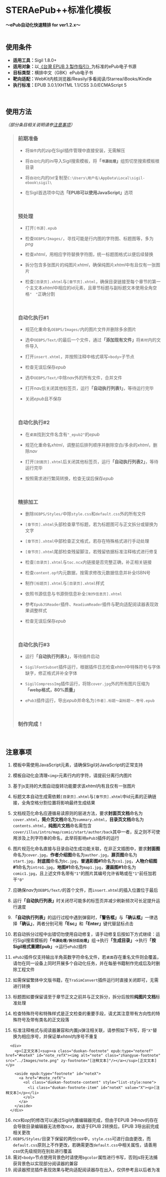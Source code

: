# STERAePub++标准化模板<br/>
<b>～ePub自动化快速精排 for ver1.2.x～</b>
<br/><br/>

## 使用条件
- <b>适用工具：</b>Sigil 1.8.0+
- <b>适用对象：</b>以[《台灣 EPUB 3 製作指引》](https://github.com/dpublishing/epub3guide)为标准的ePub电子书源
- <b>目标类型：</b>横排中文（GBK）ePub电子书
- <b>靶向适配：</b>WebKit内核浏览器/Reasily/多看阅读/Starrea/iBooks/Kindle
- <b>执行标准：</b>EPUB 3.0.1/XHTML 1.1/CSS 3.0/ECMAScript 5
<br/>

## 使用方法
*（部分条目相关说明请参[注意事项](#注意事项)）*

>### 前期准备
>- 将`插件`内的*zip*在Sigil插件管理中直接安装，无需解压
>
>- 将`自动化`内的*ini*导入Sigil搜索模板，将<b>「`书源处理`」</b>组剪切至搜索模板根目录
>- 将`自动化`内的*txt*复制至`C:\Users\用户名\AppData\Local\sigil-ebook\sigil\`
>- 在Sigil首选项中勾选<b>「EPUB可以使用JavaScript」</b>选项
><br/>
>
>### 预处理
>- 打开`[书源].epub`
>
>- 检查`OEBPS/Images/`，寻找可能是行内图的字符图、标题图等，多为*png*
>- 检查*xhtml*，用相应字符替换字符图，统一标题图格式以便后续替换
>- 拆分包含多张图片的纯图片*xhtml*，确保纯图片*xhtml*中有且仅有一张图片
>- 检查`[目录页].xhtml`与`[章节页].xhtml`，确保目录链接至每个章节的第一个主文本*xhtml*中相应的id元素，且章节标题与副标题文本使用全角空格`"　"`正确分割
><br/>
>
>### 自动化执行\#1
>- 规范化重命名`OEBPS/Images/`内的图片文件并删除多余图片
>
>- 选中`OEBPS/Text/`的最后一个文件，通过<b>「添加现有文件」</b>将`素材`内的文件导入
>- 打开`insert.xhtml`，并按照注释中格式填写`<body>`子节点
>- 检查无误后保存*epub*
>- 选中`OEBPS/Text/`中除*nav*外的所有文件，合并文件
>- 打开*nav*后关闭其他标签页，运行<b>「自动执行列表1」</b>，等待运行完毕
>- 关闭*epub*且不保存
><br/>
> 
>### 自动化执行#2
>- 在`桌面`找到文件名含有`"_epub2"`的*epub*
>
>- 规范化重命名*xhtml*，调整前后排列顺序并删除空白/多余的*xhtml*，删除*nav*
>- 打开`[封面页].xhtml`后关闭其他标签页，运行<b>「自动执行列表2」</b>，等待运行完毕
>- 按照需求进行繁简转换，检查无误后保存*epub*
><br/>
>
>### 精排加工
>- 删除`OEBPS/Styles/`中除`style.css`和`default.css`外的所有文件
>
>- `[章节页].xhtml`头部检查章节标题，若为标题图可与正文拆分或替换为文字
>- `[章节页].xhtml`中部检查正文格式，若存在特殊格式进行手动处理
>- `[章节页].xhtml`尾部检查残留脚注，若残留依据标准注释格式进行修复
>- 检查`[目录页].xhtml`与`toc.ncx`内链接是否完整正确，补正相关链接
>- 检查`content.opf`内元数据，按需求修改元数据信息并补全ISBN号
>- 制作`[标题页].xhtml`与`[目录页].xhtml`样式
>- 依照书源信息与书源侧信息补全`[制作信息页].xhtml`
>- 参考`EpubJSReader`插件、`ReadiumReader`插件与靶向适配阅读器表现效果调整样式
>- 检查无误后保存*epub*
><br/>
>
>### 自动化执行#3
>- 运行<b>「自动执行列表3」</b>，等待插件启动
>
>- `SigilFontSubset`插件运行，根据插件日志检查*xhtml*中特殊符号与字体缺字，修正格式并补全字体
>- `SigilCompressImg`插件运行，将除`cover.jpg`外的所有图片压缩为<b>「webp格式，80%质量」</b>
>-  `ePub3`插件运行，导出*epub*并命名为`[作者].标题～副标题～.卷号.epub`
><br/>
>
>### 制作完成！

<br/>

## 注意事项
1. 模板中需使用JavaScript元素，请确保Sigil对JavaScript的正常支持

2. 模板自动化会清理`<img>`元素行内的字符，请提前分离行内图片
3. 基于js支持的大图自动旋转功能要求该*xhtml*内有且仅有一张图片
4. 标题文本自动生成需依赖`[目录页].xhtml`与`[章节页].xhtml`中id元素的正确链接，全角空格分割位置将影响最终生成结果
5. 文档规范化命名应遵循易读原则的层进方法，要求<b>封面页文档</b>命名为`cover.xhtml`，<b>简介页文档</b>命名为`summary.xhtml`，<b>目录页文档</b>命名为`contents.xhtml`，<b>纯图片文档</b>命名需包含`cover/illus/intro/map/comic/start/author/back`其中一者，反之则不可使用涉及上列字符串的命名，此举将影响`ePub3`插件的运行
6. 图片规范化命名直接与目录自动生成功能关联，在非正文插图中，要求<b>封面图</b>命名为`cover.jpg`，<b>作者介绍图</b>命名为`author.jpg`，<b>扉页图</b>命名为`start.jpg`，<b>封底图</b>命名为`bc.jpg`，<b>普通彩图\#1</b>命名为`co1.jpg`，<b>人物介绍图\#1</b>命名为`intro1.jpg`，<b>地图\#1</b>命名为`map1.jpg`，<b>漫画图\#1</b>命名为`comic1.jpg`，且上述文件名带有`"1"`的图片其编号允许省略或在`"1"`前任加若干`"0"`
7. 应确保*nav*为`OEBPS/Text/`的首个文件，而`insert.xhtml`的插入位置位于最后
8. 运行<b>「自动执行列表」</b>时关闭尽可能多的标签页并减少刷新频次可长足提升运行速度
9. <b>「自动执行列表」</b>的运行过程中遇到弹窗时，<b>「警告框」</b>与<b>「确认框」</b>一律选择<b>「确认」</b>，两者分别可用<b>「Esc」</b>和<b>「Enter」</b>键代替鼠标点击
10. 若自动拆分过程中出错切勿使用自动修复，请手动修复后按如下方式继续：运行Sigil搜索模板的<b>「`书源处理/拆分后处理`」</b>组→执行<b>「生成目录」</b>→执行<b>「按Sigil格式重建Epub」</b>→运行`ePub2`插件
11. `ePub2`插件仅支持输出半角英数字符命名文件，若`桌面`存在重名文件则会覆盖，请勿在同一设备上同时开展多个自动化任务，并在每册书籍制作完成后及时删除工程文件
12. 如需保留繁体中文版书籍，在`TraSimConvert`插件运行时直接关闭即可，无需进行转换
13. 标题图如要保留请至于章节正文之前并与正文拆分，拆分后按照<b>纯图片文档</b>标准处理
14. 检查特殊符号和特殊样式是正文检查的重要手段，请尤其注意带有方向性的特殊符号及带有类名的正文段落 
15. 标准注释格式与阅读器兼容和内置js弹注相关联，请参照如下书写，将`"X"`替换为相应序号，并保证单*xhtml*内序号不重复
<pre><code>  &lt;div&gt;
    &lt;p&gt;[正文文本]&lt;sup&gt;&lt;a class="duokan-footnote" epub:type="noteref" href="#noteX" id="note_refX"&gt;&lt;img alt="note" class="zhangyue-footnote" src="../Images/note.png" zy-footnote="[注释文本]"/&gt;&lt;/a&gt;&lt;/sup&gt;[正文文本]&lt;/p&gt;

    &lt;aside epub:type="footnote" id="noteX"&gt;
      &lt;a href="#note_refX"&gt; 
        &lt;ol class="duokan-footnote-content" style="list-style:none"&gt;
          &lt;li class="duokan-footnote-item" id="noteX" value="X"&gt;&lt;p&gt;[注释文本]&lt;/p&gt;&lt;/li&gt;
        &lt;/ol&gt;
      &lt;/a&gt;
    &lt;/aside&gt;
  &lt;/div&gt;</code></pre>
16. *ncx*和*opf*的修改可以通过Sigil内置编辑器完成，但由于EPUB 3中*nav*的存在会导致目录编辑器无法修改*ncx*，故请于EPUB 2转换后，EPUB 3导出前完成相关更改
17. `OEBPS/Styles/`目录下保留的两份*css*中，`style.css`可进行自由更改，而`default.css`原则上不作更改，若确需更改`default.css`中相关属性，请善用*css*优先级规则在别处进行覆盖
18. 需对`<body>`节点使用背景色时请使用`bgcolor`属性进行书写，否则js将无法捕获背景色以实现部分阅读器的兼容
19. 阅读器预览插件表现效果与靶向适配阅读器存在出入，仅供参考且以后者为准
